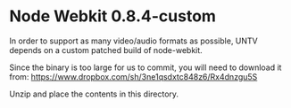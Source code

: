 # Node Webkit 0.8.4-custom

In order to support as many video/audio formats as possible, UNTV depends on a 
custom patched build of node-webkit.

Since the binary is too large for us to commit, you will need to download it 
from: https://www.dropbox.com/sh/3ne1qsdxtc848z6/Rx4dnzgu5S

Unzip and place the contents in this directory.
